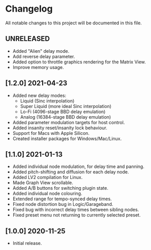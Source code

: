 # Changelog

All notable changes to this project will be documented in this file.

## UNRELEASED
- Added "Alien" delay mode.
- Add reverse delay parameter.
- Added option to throttle graphics rendering for the Matrix View.
- Improve memory usage.

## [1.2.0] 2021-04-23
- Added new delay modes:
  - Liquid (Sinc interpolation)
  - Super Liquid (more ideal Sinc interpolation)
  - Lo-Fi (4096-stage BBD delay emulation)
  - Analog (16384-stage BBD delay emulation)
- Added parameter modulation targets for host control.
- Added insanity reset/insanity lock behaviour.
- Support for Macs with Apple Silicon.
- Created installer packages for Windows/Mac/Linux.

## [1.1.0] 2021-01-13
- Added individual node modulation, for delay time and panning.
- Added pitch-shifting and diffusion for each delay node.
- Added LV2 compilation for Linux.
- Made Graph View scrollable.
- Added A/B buttons for switching plugin state.
- Added individual node colouring.
- Extended range for tempo-synced delay times.
- Fixed node distortion bug in Logic/Garageband.
- Fixed bug with incorrect delay times between sibling nodes.
- Fixed preset menu not returning to currently selected preset.

## [1.0.0] 2020-11-25
- Initial release.

